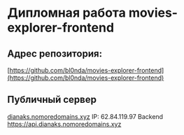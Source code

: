 # Дипломная работа movies-explorer-frontend 

## Адрес репозитория:
[https://github.com/bl0nda/movies-explorer-frontend](https://github.com/bl0nda/movies-explorer-frontend)

## Публичный сервер
[dianaks.nomoredomains.xyz](https://dianaks.nomoredomains.xyz)
IP: 62.84.119.97
Backend https://api.dianaks.nomoredomains.xyz
